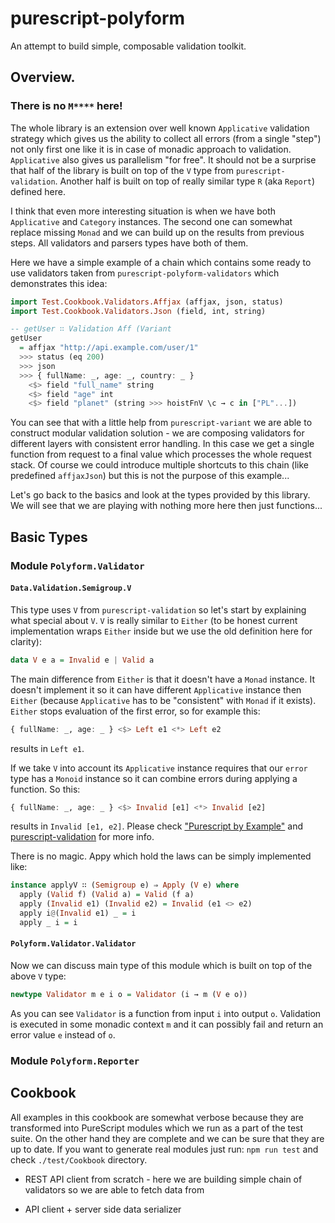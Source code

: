 # purescript-polyform

An attempt to build simple, composable validation toolkit.

## Overview.

### There is no `M****` here!

The whole library is an extension over well known `Applicative` validation strategy which gives us the ability to collect all errors (from a single "step") not only first one like it is in case of monadic approach to validation. `Applicative` also gives us parallelism "for free". It should not be a surprise that half of the library is built on top of the `V` type from `purescript-validation`. Another half is built on top of really similar type `R` (aka `Report`) defined here.

I think that even more interesting situation is when we have both `Applicative` and  `Category` instances. The second one can somewhat replace missing `Monad` and we can build up on the results from previous steps. All validators and parsers types have both of them.

Here we have a simple example of a chain which contains some ready to use validators taken from `purescript-polyform-validators` which demonstrates this idea:

  ```purescript
  import Test.Cookbook.Validators.Affjax (affjax, json, status)
  import Test.Cookbook.Validators.Json (field, int, string)

  -- getUser ∷ Validation Aff (Variant
  getUser
    = affjax "http://api.example.com/user/1"
    >>> status (eq 200)
    >>> json
    >>> { fullName: _, age: _, country: _ }
      <$> field "full_name" string
      <$> field "age" int
      <$> field "planet" (string >>> hoistFnV \c → c in ["PL"...])
  ```

You can see that with a little help from `purescript-variant` we are able to construct modular validation solution - we are composing validators for different layers with consistent error handling. In this case we get a single function from request to a final value which processes the whole request stack.
Of course we could introduce multiple shortcuts to this chain (like predefined `affjaxJson`) but this is not the purpose of this example...

Let's go back to the basics and look at the types provided by this library. We will see that we are playing with nothing more here then just functions...



## Basic Types

### Module `Polyform.Validator`

#### `Data.Validation.Semigroup.V`

This type uses `V` from `purescript-validation` so let's start by explaining what special about `V`. `V` is really similar to `Either` (to be honest current implementation wraps `Either` inside but we use the old definition here for clarity):

```purescript
data V e a = Invalid e | Valid a
```

The main difference from `Either` is that it doesn't have a `Monad` instance. It doesn't implement it so it can have different `Applicative` instance then `Either` (because `Applicative` has to be "consistent" with `Monad` if it exists).
`Either` stops evaluation of the first error, so for example this:

```purescript
{ fullName: _, age: _ } <$> Left e1 <*> Left e2
```

results in `Left e1`.

If we take `V` into account its `Applicative` instance requires that our `error` type has a `Monoid` instance so it can combine errors during applying a function. So this:

```purescript
{ fullName: _, age: _ } <$> Invalid [e1] <*> Invalid [e2]
```
results in `Invalid [e1, e2]`. Please check ["Purescript by Example"](https://leanpub.com/purescript/read#leanpub-auto-applicative-validation) and [purescript-validation](/purescript/purescript-validation) for more info.

There is no magic. Appy which hold the laws can be simply implemented like:
```purescript
instance applyV ∷ (Semigroup e) ⇒ Apply (V e) where
  apply (Valid f) (Valid a) = Valid (f a)
  apply (Invalid e1) (Invalid e2) = Invalid (e1 <> e2)
  apply i@(Invalid e1) _ = i
  apply _ i = i
```

#### `Polyform.Validator.Validator`

Now we can discuss main type of this module which is built on top of the above `V` type:

```purescript
newtype Validator m e i o = Validator (i → m (V e o))
```

As you can see `Validator` is a function from input `i` into output `o`. Validation is executed in some monadic context `m` and it can possibly fail and return an error value `e` instead of `o`.


### Module `Polyform.Reporter`




## Cookbook

All examples in this cookbook are somewhat verbose because they are transformed into PureScript modules which we run as a part of the test suite.
On the other hand they are complete and we can be sure that they are up to date.
If you want to generate real modules just run: `npm run test` and check `./test/Cookbook` directory.


* REST API client from scratch - here we are building simple chain of validators so we are able to fetch data from 


* API client + server side data serializer


